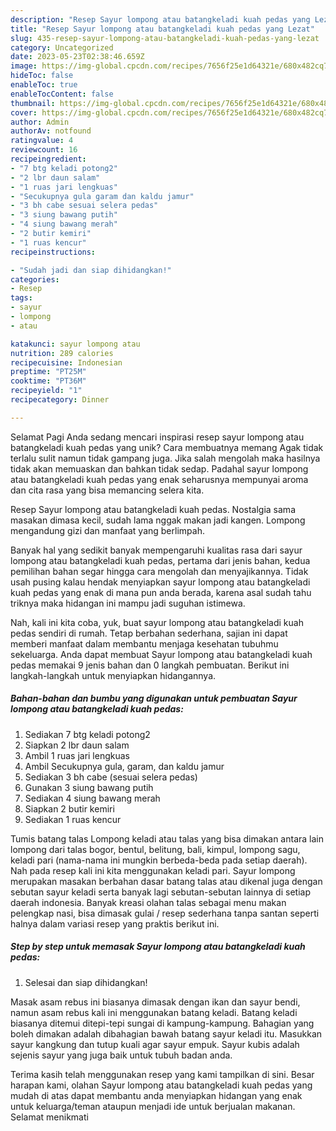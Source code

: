 ```yaml
---
description: "Resep Sayur lompong atau batangkeladi kuah pedas yang Lezat"
title: "Resep Sayur lompong atau batangkeladi kuah pedas yang Lezat"
slug: 435-resep-sayur-lompong-atau-batangkeladi-kuah-pedas-yang-lezat
category: Uncategorized
date: 2023-05-23T02:38:46.659Z
image: https://img-global.cpcdn.com/recipes/7656f25e1d64321e/680x482cq70/sayur-lompong-atau-batangkeladi-kuah-pedas-foto-resep-utama.jpg
hideToc: false
enableToc: true
enableTocContent: false
thumbnail: https://img-global.cpcdn.com/recipes/7656f25e1d64321e/680x482cq70/sayur-lompong-atau-batangkeladi-kuah-pedas-foto-resep-utama.jpg
cover: https://img-global.cpcdn.com/recipes/7656f25e1d64321e/680x482cq70/sayur-lompong-atau-batangkeladi-kuah-pedas-foto-resep-utama.jpg
author: Admin
authorAv: notfound
ratingvalue: 4
reviewcount: 16
recipeingredient:
- "7 btg keladi potong2"
- "2 lbr daun salam"
- "1 ruas jari lengkuas"
- "Secukupnya gula garam dan kaldu jamur"
- "3 bh cabe sesuai selera pedas"
- "3 siung bawang putih"
- "4 siung bawang merah"
- "2 butir kemiri"
- "1 ruas kencur"
recipeinstructions:

- "Sudah jadi dan siap dihidangkan!"
categories:
- Resep
tags:
- sayur
- lompong
- atau

katakunci: sayur lompong atau 
nutrition: 289 calories
recipecuisine: Indonesian
preptime: "PT25M"
cooktime: "PT36M"
recipeyield: "1"
recipecategory: Dinner

---
```



Selamat Pagi Anda sedang mencari inspirasi resep sayur lompong atau batangkeladi kuah pedas yang unik? Cara membuatnya memang Agak tidak terlalu sulit namun tidak gampang juga. Jika salah mengolah maka hasilnya tidak akan memuaskan dan bahkan tidak sedap. Padahal sayur lompong atau batangkeladi kuah pedas yang enak seharusnya mempunyai aroma dan cita rasa yang bisa memancing selera kita.


Resep Sayur lompong atau batangkeladi kuah pedas. Nostalgia sama masakan dimasa kecil, sudah lama nggak makan jadi kangen. Lompong mengandung gizi dan manfaat yang berlimpah.

Banyak hal yang sedikit banyak mempengaruhi kualitas rasa dari sayur lompong atau batangkeladi kuah pedas, pertama dari jenis bahan, kedua pemilihan bahan segar hingga cara mengolah dan menyajikannya. Tidak usah pusing kalau hendak menyiapkan sayur lompong atau batangkeladi kuah pedas yang enak di mana pun anda berada, karena asal sudah tahu triknya maka hidangan ini mampu jadi suguhan istimewa.


Nah, kali ini kita coba, yuk, buat sayur lompong atau batangkeladi kuah pedas sendiri di rumah. Tetap berbahan sederhana, sajian ini dapat memberi manfaat dalam membantu menjaga kesehatan tubuhmu sekeluarga. Anda dapat membuat Sayur lompong atau batangkeladi kuah pedas memakai 9 jenis bahan dan 0 langkah pembuatan. Berikut ini langkah-langkah untuk menyiapkan hidangannya.

<!--inarticleads1-->

##### Bahan-bahan dan bumbu yang digunakan untuk pembuatan Sayur lompong atau batangkeladi kuah pedas:

1. Sediakan 7 btg keladi potong2
1. Siapkan 2 lbr daun salam
1. Ambil 1 ruas jari lengkuas
1. Ambil Secukupnya gula, garam, dan kaldu jamur
1. Sediakan 3 bh cabe (sesuai selera pedas)
1. Gunakan 3 siung bawang putih
1. Sediakan 4 siung bawang merah
1. Siapkan 2 butir kemiri
1. Sediakan 1 ruas kencur


Tumis batang talas Lompong keladi atau talas yang bisa dimakan antara lain lompong dari talas bogor, bentul, belitung, bali, kimpul, lompong sagu, keladi pari (nama-nama ini mungkin berbeda-beda pada setiap daerah). Nah pada resep kali ini kita menggunakan keladi pari. Sayur lompong merupakan masakan berbahan dasar batang talas atau dikenal juga dengan sebutan sayur keladi serta banyak lagi sebutan-sebutan lainnya di setiap daerah indonesia. Banyak kreasi olahan talas sebagai menu makan pelengkap nasi, bisa dimasak gulai / resep sederhana tanpa santan seperti halnya dalam variasi resep yang praktis berikut ini. 

<!--inarticleads2-->

##### Step by step untuk memasak Sayur lompong atau batangkeladi kuah pedas:


1. Selesai dan siap dihidangkan!

Masak asam rebus ini biasanya dimasak dengan ikan dan sayur bendi, namun asam rebus kali ini menggunakan batang keladi. Batang keladi biasanya ditemui ditepi-tepi sungai di kampung-kampung. Bahagian yang boleh dimakan adalah dibahagian bawah batang sayur keladi itu. Masukkan sayur kangkung dan tutup kuali agar sayur empuk. Sayur kubis adalah sejenis sayur yang juga baik untuk tubuh badan anda. 

Terima kasih telah menggunakan resep yang kami tampilkan di sini. Besar harapan kami, olahan Sayur lompong atau batangkeladi kuah pedas yang mudah di atas dapat membantu anda menyiapkan hidangan yang enak untuk keluarga/teman ataupun menjadi ide untuk berjualan makanan. Selamat menikmati

